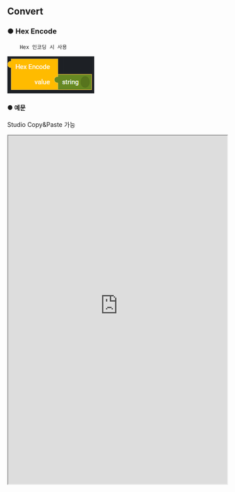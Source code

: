## Convert

### ● Hex Encode

        Hex 인코딩 시 사용

![](../../img/assets/image%20%28122%29.png)

#### ● 예문
<p class='comment'>Studio Copy&Paste 가능</p>
<iframe
    src="https://d1sxhpvag16wqc.cloudfront.net/v3.1.0/convert/hex_encode"
    width="100%"
    height="800px"
    allow=""
    sandbox="allow-scripts allow-same-origin" />
<div class="display-pdf">
    <p><img src="../../img/assets/hex_encode_example.png" alt="" /></p>
</div>

#### ● 결과

```text
{
  "result": {
    "hexEncode": "48656c6c6f2053796e637472656521"
  }
}
```

### ● Hex Decode

        Hex 인코딩 된 데이터를 Decode 된 데이터로 변환할 때 사용

![](../../img/assets/image%20%28165%29.png)

#### ● 예문
<p class='comment'>Studio Copy&Paste 가능</p>
<iframe
    src="https://d1sxhpvag16wqc.cloudfront.net/v3.1.0/convert/hex_decode"
    width="100%"
    height="800px"
    allow=""
    sandbox="allow-scripts allow-same-origin"/>
<div class="display-pdf">
    <p><img src="../../img/assets/hex_decode_example.png" alt="" /></p>
</div>

#### ● 결과

```text
{
  "result": {
    "hexEncode": "48656c6c6f2053796e637472656521",
    "hexDecode": "Hello Synctree!"
  }
}
```
